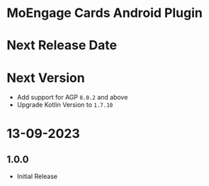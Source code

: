 # MoEngage Cards Android Plugin

# Next Release Date

# Next Version
- Add support for AGP `8.0.2` and above
- Upgrade Kotlin Version to `1.7.10`

# 13-09-2023

## 1.0.0
- Initial Release